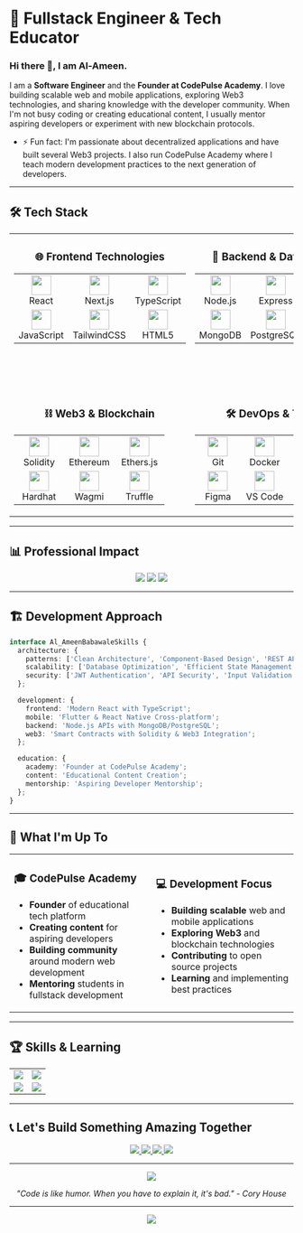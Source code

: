 # 🚀 Fullstack Engineer & Tech Educator

### Hi there 👋, I am Al-Ameen.
I am a **Software Engineer** and the **Founder at CodePulse Academy**. I love building scalable web and mobile applications, exploring Web3 technologies, and sharing knowledge with the developer community. When I'm not busy coding or creating educational content, I usually mentor aspiring developers or experiment with new blockchain protocols.

- ⚡ Fun fact: I'm passionate about decentralized applications and have built several Web3 projects. I also run CodePulse Academy where I teach modern development practices to the next generation of developers.

---

## 🛠️ Tech Stack

<table width="100%">
<tr>
<td valign="top" width="33%" align="center">

### 🌐 Frontend Technologies
<table>
<tr>
<td align="center" width="33%">
<img src="https://skillicons.dev/icons?i=react" width="35"/><br/>React
</td>
<td align="center" width="33%">
<img src="https://skillicons.dev/icons?i=nextjs" width="35"/><br/>Next.js
</td>
<td align="center" width="33%">
<img src="https://skillicons.dev/icons?i=typescript" width="35"/><br/>TypeScript
</td>
</tr>
<tr>
<td align="center" width="33%">
<img src="https://skillicons.dev/icons?i=javascript" width="35"/><br/>JavaScript
</td>
<td align="center" width="33%">
<img src="https://skillicons.dev/icons?i=tailwind" width="35"/><br/>TailwindCSS
</td>
<td align="center" width="33%">
<img src="https://skillicons.dev/icons?i=html" width="35"/><br/>HTML5
</td>
</tr>
</table>

</td>
<td valign="top" width="33%" align="center">

### 🔧 Backend & Databases
<table>
<tr>
<td align="center" width="33%">
<img src="https://skillicons.dev/icons?i=nodejs" width="35"/><br/>Node.js
</td>
<td align="center" width="33%">
<img src="https://skillicons.dev/icons?i=express" width="35"/><br/>Express
</td>
<td align="center" width="33%">
<img src="https://skillicons.dev/icons?i=nestjs" width="35"/><br/>NestJS
</td>
</tr>
<tr>
<td align="center" width="33%">
<img src="https://skillicons.dev/icons?i=mongodb" width="35"/><br/>MongoDB
</td>
<td align="center" width="33%">
<img src="https://skillicons.dev/icons?i=postgresql" width="35"/><br/>PostgreSQL
</td>
<td align="center" width="33%">
<img src="https://skillicons.dev/icons?i=firebase" width="35"/><br/>Firebase
</td>
</tr>
</table>

</td>
<td valign="top" width="33%" align="center">

### 📱 Mobile Development
<table>
<tr>
<td align="center" width="33%">
<img src="https://skillicons.dev/icons?i=flutter" width="35"/><br/>Flutter
</td>
<td align="center" width="33%">
<img src="https://skillicons.dev/icons?i=dart" width="35"/><br/>Dart
</td>
<td align="center" width="33%">
<img src="https://skillicons.dev/icons?i=react" width="35"/><br/>React Native
</td>
</tr>
<tr>
<td align="center" width="33%">
<img src="https://cdn.jsdelivr.net/gh/devicons/devicon/icons/android/android-original.svg" width="35"/><br/>Expo
</td>
<td align="center" width="33%">
<img src="https://skillicons.dev/icons?i=androidstudio" width="35"/><br/>Android Studio
</td>
<td align="center" width="33%">
<img src="https://cdn.jsdelivr.net/gh/devicons/devicon/icons/xcode/xcode-original.svg" width="35"/><br/>Xcode
</td>
</tr>
</table>

</td>
</tr>
<tr>
<td valign="top" width="33%" align="center">

### ⛓️ Web3 & Blockchain
<table>
<tr>
<td align="center" width="33%">
<img src="https://skillicons.dev/icons?i=solidity" width="35"/><br/>Solidity
</td>
<td align="center" width="33%">
<img src="https://raw.githubusercontent.com/ethereum/ethereum-org-website/dev/src/assets/eth-diamond-black.png" width="35"/><br/>Ethereum
</td>
<td align="center" width="33%">
<img src="https://cdn.jsdelivr.net/gh/devicons/devicon/icons/javascript/javascript-original.svg" width="35"/><br/>Ethers.js
</td>
</tr>
<tr>
<td align="center" width="33%">
<img src="https://avatars.githubusercontent.com/u/69685962?s=200&v=4" width="35"/><br/>Hardhat
</td>
<td align="center" width="33%">
<img src="https://avatars.githubusercontent.com/u/108554348?s=200&v=4" width="35"/><br/>Wagmi
</td>
<td align="center" width="33%">
<img src="https://avatars.githubusercontent.com/u/37784886?s=200&v=4" width="35"/><br/>Truffle
</td>
</tr>
</table>

</td>
<td valign="top" width="33%" align="center">

### 🛠️ DevOps & Tools
<table>
<tr>
<td align="center" width="33%">
<img src="https://skillicons.dev/icons?i=git" width="35"/><br/>Git
</td>
<td align="center" width="33%">
<img src="https://skillicons.dev/icons?i=docker" width="35"/><br/>Docker
</td>
<td align="center" width="33%">
<img src="https://skillicons.dev/icons?i=aws" width="35"/><br/>AWS
</td>
</tr>
<tr>
<td align="center" width="33%">
<img src="https://skillicons.dev/icons?i=figma" width="35"/><br/>Figma
</td>
<td align="center" width="33%">
<img src="https://skillicons.dev/icons?i=vscode" width="35"/><br/>VS Code
</td>
<td align="center" width="33%">
<img src="https://skillicons.dev/icons?i=postman" width="35"/><br/>Postman
</td>
</tr>
</table>

</td>
<td valign="top" width="33%" align="center">

### 🚀 Additional Tools
<table>
<tr>
<td align="center" width="50%">
<img src="https://skillicons.dev/icons?i=graphql" width="35"/><br/>GraphQL
</td>
<td align="center" width="50%">
<img src="https://skillicons.dev/icons?i=prisma" width="35"/><br/>Prisma
</td>
</tr>
<tr>
<td align="center" width="50%">
<img src="https://skillicons.dev/icons?i=jest" width="35"/><br/>Jest
</td>
<td align="center" width="50%">
<img src="https://skillicons.dev/icons?i=cypress" width="35"/><br/>Cypress
</td>
</tr>
</table>

</td>
</tr>
</table>

---

## 📊 Professional Impact

<div align="center">
 
  <img src="https://github-readme-streak-stats.herokuapp.com/?user=Bee-code-tech&theme=tokyonight&hide_border=true&background=0D1117" />

  <img src="https://github-readme-stats.vercel.app/api?username=Bee-code-tech&show_icons=true&theme=tokyonight&hide_border=true&bg_color=0D1117" />

 <img src="https://github-readme-stats.vercel.app/api/top-langs/?username=Bee-code-tech&theme=tokyonight&hide_border=true&bg_color=0D1117&layout=compact&langs_count=6" />
  
</div>

---

## 🏗️ Development Approach

```typescript
interface Al_AmeenBabawaleSkills {
  architecture: {
    patterns: ['Clean Architecture', 'Component-Based Design', 'REST APIs'];
    scalability: ['Database Optimization', 'Efficient State Management'];
    security: ['JWT Authentication', 'API Security', 'Input Validation'];
  };

  development: {
    frontend: 'Modern React with TypeScript';
    mobile: 'Flutter & React Native Cross-platform';
    backend: 'Node.js APIs with MongoDB/PostgreSQL';
    web3: 'Smart Contracts with Solidity & Web3 Integration';
  };

  education: {
    academy: 'Founder at CodePulse Academy';
    content: 'Educational Content Creation';
    mentorship: 'Aspiring Developer Mentorship';
  };
}
```

---

## 🎯 What I'm Up To

<table>
<tr>
<td width="50%">

### 🎓 CodePulse Academy
- **Founder** of educational tech platform
- **Creating content** for aspiring developers
- **Building community** around modern web development
- **Mentoring** students in fullstack development

</td>
<td width="50%">

### 💻 Development Focus
- **Building scalable** web and mobile applications
- **Exploring Web3** and blockchain technologies
- **Contributing** to open source projects
- **Learning** and implementing best practices

</td>
</tr>
</table>

---

## 🏆 Skills & Learning

<div align="center">
  <table>
    <tr>
      <td align="center">
        <img src="https://img.shields.io/badge/AWS-Cloud%20Services-orange?style=for-the-badge&logo=amazon-aws" />
      </td>
      <td align="center">
        <img src="https://img.shields.io/badge/MongoDB-Database%20Design-green?style=for-the-badge&logo=mongodb" />
      </td>
    </tr>
    <tr>
      <td align="center">
        <img src="https://img.shields.io/badge/React-Frontend%20Development-61DAFB?style=for-the-badge&logo=react" />
      </td>
      <td align="center">
        <img src="https://img.shields.io/badge/Web3-Blockchain%20Development-purple?style=for-the-badge&logo=ethereum" />
      </td>
    </tr>
  </table>
</div>

---

## 📞 Let's Build Something Amazing Together

<div align="center">
  <a href="mailto:babawaleolatunji64@gmail.com">
    <img src="https://img.shields.io/badge/Email-D14836?style=for-the-badge&logo=gmail&logoColor=white" />
  </a>
  <a href="http://linkedin.com/in/al-ameen-babawale-89ba85209">
    <img src="https://img.shields.io/badge/LinkedIn-0077B5?style=for-the-badge&logo=linkedin&logoColor=white" />
  </a>
  <a href="https://twitter.com/Doctorbee_19">
    <img src="https://img.shields.io/badge/Twitter-1DA1F2?style=for-the-badge&logo=twitter&logoColor=white" />
  </a>
  <a href="https://babawale.vercel.app">
    <img src="https://img.shields.io/badge/Portfolio-000000?style=for-the-badge&logo=globe&logoColor=white" />
  </a>
</div>

---

<div align="center">
  <img src="https://komarev.com/ghpvc/?username=Bee-code-tech&color=00D8FF&style=for-the-badge&label=Profile+Views" />

  <p><em>"Code is like humor. When you have to explain it, it's bad." - Cory House</em></p>
</div>

---

<div align="center">
  <img src="https://raw.githubusercontent.com/Bee-code-tech/Bee-code-tech/output/github-contribution-grid-snake.svg" />
</div>
